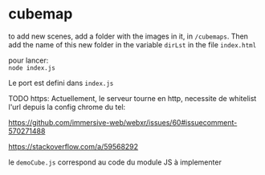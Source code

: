 # cubemap

to add new scenes, add a folder with the images in it, in `/cubemaps`.
Then add the name of this new folder in the variable `dirLst` in the file `index.html`


pour lancer: \
`node index.js`

Le port est defini dans `index.js`

TODO https: Actuellement, le serveur tourne en http, necessite de whitelist l'url depuis la config chrome du tel:

https://github.com/immersive-web/webxr/issues/60#issuecomment-570271488

https://stackoverflow.com/a/59568292


le `demoCube.js` correspond au code du module JS à implementer